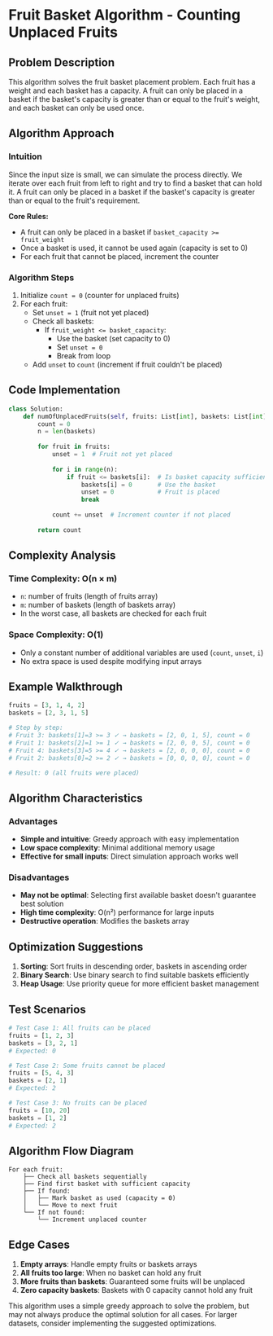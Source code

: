 # Fruit Basket Algorithm - Counting Unplaced Fruits

## Problem Description

This algorithm solves the fruit basket placement problem. Each fruit has a weight and each basket has a capacity. A fruit can only be placed in a basket if the basket's capacity is greater than or equal to the fruit's weight, and each basket can only be used once.

## Algorithm Approach

### Intuition

Since the input size is small, we can simulate the process directly. We iterate over each fruit from left to right and try to find a basket that can hold it. A fruit can only be placed in a basket if the basket's capacity is greater than or equal to the fruit's requirement.

**Core Rules:**
- A fruit can only be placed in a basket if `basket_capacity >= fruit_weight`
- Once a basket is used, it cannot be used again (capacity is set to 0)
- For each fruit that cannot be placed, increment the counter

### Algorithm Steps

1. Initialize `count = 0` (counter for unplaced fruits)
2. For each fruit:
   - Set `unset = 1` (fruit not yet placed)
   - Check all baskets:
     - If `fruit_weight <= basket_capacity`:
       - Use the basket (set capacity to 0)
       - Set `unset = 0`
       - Break from loop
   - Add `unset` to `count` (increment if fruit couldn't be placed)

## Code Implementation

```python
class Solution:
    def numOfUnplacedFruits(self, fruits: List[int], baskets: List[int]) -> int:
        count = 0
        n = len(baskets)
        
        for fruit in fruits:
            unset = 1  # Fruit not yet placed
            
            for i in range(n):
                if fruit <= baskets[i]:  # Is basket capacity sufficient?
                    baskets[i] = 0       # Use the basket
                    unset = 0            # Fruit is placed
                    break
            
            count += unset  # Increment counter if not placed
        
        return count
```

## Complexity Analysis

### Time Complexity: O(n × m)
- `n`: number of fruits (length of fruits array)
- `m`: number of baskets (length of baskets array)
- In the worst case, all baskets are checked for each fruit

### Space Complexity: O(1)
- Only a constant number of additional variables are used (`count`, `unset`, `i`)
- No extra space is used despite modifying input arrays

## Example Walkthrough

```python
fruits = [3, 1, 4, 2]
baskets = [2, 3, 1, 5]

# Step by step:
# Fruit 3: baskets[1]=3 >= 3 ✓ → baskets = [2, 0, 1, 5], count = 0
# Fruit 1: baskets[2]=1 >= 1 ✓ → baskets = [2, 0, 0, 5], count = 0  
# Fruit 4: baskets[3]=5 >= 4 ✓ → baskets = [2, 0, 0, 0], count = 0
# Fruit 2: baskets[0]=2 >= 2 ✓ → baskets = [0, 0, 0, 0], count = 0

# Result: 0 (all fruits were placed)
```

## Algorithm Characteristics

### Advantages
- **Simple and intuitive**: Greedy approach with easy implementation
- **Low space complexity**: Minimal additional memory usage
- **Effective for small inputs**: Direct simulation approach works well

### Disadvantages
- **May not be optimal**: Selecting first available basket doesn't guarantee best solution
- **High time complexity**: O(n²) performance for large inputs
- **Destructive operation**: Modifies the baskets array

## Optimization Suggestions

1. **Sorting**: Sort fruits in descending order, baskets in ascending order
2. **Binary Search**: Use binary search to find suitable baskets efficiently
3. **Heap Usage**: Use priority queue for more efficient basket management

## Test Scenarios

```python
# Test Case 1: All fruits can be placed
fruits = [1, 2, 3]
baskets = [3, 2, 1]
# Expected: 0

# Test Case 2: Some fruits cannot be placed
fruits = [5, 4, 3]
baskets = [2, 1]
# Expected: 2

# Test Case 3: No fruits can be placed
fruits = [10, 20]
baskets = [1, 2]
# Expected: 2
```

## Algorithm Flow Diagram

```
For each fruit:
    ├── Check all baskets sequentially
    ├── Find first basket with sufficient capacity
    ├── If found:
    │   ├── Mark basket as used (capacity = 0)
    │   └── Move to next fruit
    └── If not found:
        └── Increment unplaced counter
```

## Edge Cases

1. **Empty arrays**: Handle empty fruits or baskets arrays
2. **All fruits too large**: When no basket can hold any fruit
3. **More fruits than baskets**: Guaranteed some fruits will be unplaced
4. **Zero capacity baskets**: Baskets with 0 capacity cannot hold any fruit

This algorithm uses a simple greedy approach to solve the problem, but may not always produce the optimal solution for all cases. For larger datasets, consider implementing the suggested optimizations.